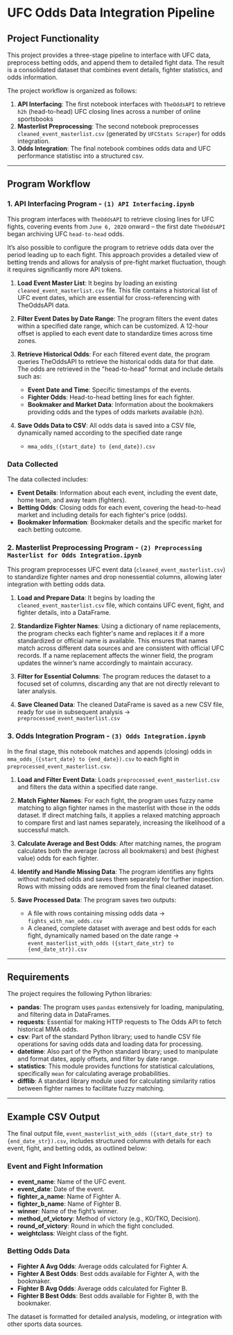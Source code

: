 # UFC Odds Data Integration Pipeline

## Project Functionality

This project provides a three-stage pipeline to interface with UFC data, preprocess betting odds, and append them to detailed fight data. The result is a consolidated dataset that combines event details, fighter statistics, and odds information. 

The project workflow is organized as follows:

1. **API Interfacing**: The first notebook interfaces with `TheOddsAPI` to retrieve `h2h` (head-to-head) UFC closing lines across a number of online sportsbooks
2. **Masterlist Preprocessing**: The second notebook preprocesses `cleaned_event_masterlist.csv` (generated by `UFCStats Scraper`) for odds integration.
3. **Odds Integration**: The final notebook combines odds data and UFC performance statistisc into a structured csv.

---

## Program Workflow

### 1. API Interfacing Program - `(1) API Interfacing.ipynb`

This program interfaces with `TheOddsAPI` to retrieve closing lines for UFC fights, covering events from `June 6, 2020` onward – the first date `TheOddsAPI` began archiving UFC `head-to-head` odds.

It’s also possible to configure the program to retrieve odds data over the period leading up to each fight. This approach provides a detailed view of betting trends and allows for analysis of pre-fight market fluctuation, though it requires significantly more API tokens.

1. **Load Event Master List**: It begins by loading an existing `cleaned_event_masterlist.csv` file. This file contains a historical list of UFC event dates, which are essential for cross-referencing with TheOddsAPI data.
   
2. **Filter Event Dates by Date Range**: The program filters the event dates within a specified date range, which can be customized. A 12-hour offset is applied to each event date to standardize times across time zones.

3. **Retrieve Historical Odds**: For each filtered event date, the program queries TheOddsAPI to retrieve the historical odds data for that date. The odds are retrieved in the "head-to-head" format and include details such as:
   - **Event Date and Time**: Specific timestamps of the events.
   - **Fighter Odds**: Head-to-head betting lines for each fighter.
   - **Bookmaker and Market Data**: Information about the bookmakers providing odds and the types of odds markets available (`h2h`).

4. **Save Odds Data to CSV**: All odds data is saved into a CSV file, dynamically named according to the specified date range
      - `mma_odds_({start_date} to {end_date}).csv`

### Data Collected

The data collected includes:

- **Event Details**: Information about each event, including the event date, home team, and away team (fighters).
- **Betting Odds**: Closing odds for each event, covering the head-to-head market and including details for each fighter's price (odds).
- **Bookmaker Information**: Bookmaker details and the specific market for each betting outcome.

### 2. Masterlist Preprocessing Program - `(2) Preprocessing Masterlist for Odds Integration.ipynb`
This program preprocesses UFC event data (`cleaned_event_masterlist.csv`) to standardize fighter names and drop nonessential columns, allowing later integration with betting odds data.

1. **Load and Prepare Data**: It begins by loading the `cleaned_event_masterlist.csv` file, which contains UFC event, fight, and fighter details, into a DataFrame.

2. **Standardize Fighter Names**: Using a dictionary of name replacements, the program checks each fighter's name and replaces it if a more standardized or official name is available. This ensures that names match across different data sources and are consistent with official UFC records. If a name replacement affects the winner field, the program updates the winner’s name accordingly to maintain accuracy.

3. **Filter for Essential Columns**: The program reduces the dataset to a focused set of columns, discarding any that are not directly relevant to later analysis.

4. **Save Cleaned Data**: The cleaned DataFrame is saved as a new CSV file, ready for use in subsequent analysis -> `preprocessed_event_masterlist.csv`

### 3. Odds Integration Program - `(3) Odds Integration.ipynb`

In the final stage, this notebook matches and appends (closing) odds in `mma_odds_({start_date} to {end_date}).csv` to each fight in `preprocessed_event_masterlist.csv`. 

1. **Load and Filter Event Data**: Loads `preprocessed_event_masterlist.csv` and filters the data within a specified date range.
   
2. **Match Fighter Names**: For each fight, the program uses fuzzy name matching to align fighter names in the masterlist with those in the odds dataset. If direct matching fails, it applies a relaxed matching approach to compare first and last names separately, increasing the likelihood of a successful match.

3. **Calculate Average and Best Odds**: After matching names, the program calculates both the average (across all bookmakers) and best (highest value) odds for each fighter.

4. **Identify and Handle Missing Data**: The program identifies any fights without matched odds and saves them separately for further inspection. Rows with missing odds are removed from the final cleaned dataset.

5. **Save Processed Data**: The program saves two outputs:
   - A file with rows containing missing odds data -> `fights_with_nan_odds.csv`
   - A cleaned, complete dataset with average and best odds for each fight, dynamically named based on the date range -> `event_masterlist_with_odds ({start_date_str} to {end_date_str}).csv`

---

## Requirements

The project requires the following Python libraries:
- **pandas**: The program uses `pandas` extensively for loading, manipulating, and filtering data in DataFrames.
- **requests**: Essential for making HTTP requests to The Odds API to fetch historical MMA odds.
- **csv**: Part of the standard Python library; used to handle CSV file operations for saving odds data and loading data for processing.
- **datetime**: Also part of the Python standard library; used to manipulate and format dates, apply offsets, and filter by date range.
- **statistics**: This module provides functions for statistical calculations, specifically `mean` for calculating average probabilities.
- **difflib**: A standard library module used for calculating similarity ratios between fighter names to facilitate fuzzy matching.

---

## Example CSV Output

The final output file, `event_masterlist_with_odds ({start_date_str} to {end_date_str}).csv`, includes structured columns with details for each event, fight, and betting odds, as outlined below:

### Event and Fight Information
- **event_name**: Name of the UFC event.
- **event_date**: Date of the event.
- **fighter_a_name**: Name of Fighter A.
- **fighter_b_name**: Name of Fighter B.
- **winner**: Name of the fight’s winner.
- **method_of_victory**: Method of victory (e.g., KO/TKO, Decision).
- **round_of_victory**: Round in which the fight concluded.
- **weightclass**: Weight class of the fight.

### Betting Odds Data
- **Fighter A Avg Odds**: Average odds calculated for Fighter A.
- **Fighter A Best Odds**: Best odds available for Fighter A, with the bookmaker.
- **Fighter B Avg Odds**: Average odds calculated for Fighter B.
- **Fighter B Best Odds**: Best odds available for Fighter B, with the bookmaker.

The dataset is formatted for detailed analysis, modeling, or integration with other sports data sources.

